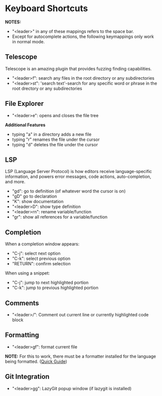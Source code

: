 # Keyboard Shortcuts

**NOTES:** 
- "\<leader\>" in any of these mappings refers to the space bar. 
- Except for autocomplete actions, the following keymappings only work in normal mode.

## Telescope

Telescope is an amazing plugin that provides fuzzing finding capabilities.
- "\<leader\>f": search any files in the root directory or any subdirectories
- "\<leader\>st": 'search text'-search for any specific word or phrase in the root drectory or any subdirectories

## File Explorer

- "\<leader\>e": opens and closes the file tree

**Additional Features**
- typing "a" in a directory adds a new file
- typing "r" renames the file under the cursor
- typing "d" deletes the file under the cursor

## LSP

LSP (Language Server Protocol) is how editors receive language-specific information, and powers error messages, code actions, auto-completion, and more.
- "gd": go to definition (of whatever word the cursor is on)
- "gD" go to declaration
- "K": show documentation 
- "\<leader\>D": show type definition
- "\<leader\>rn": rename variable/function
- "gr": show all references for a variable/function

## Completion

When a completion window appears:
- "C-j": select next option
- "C-k": select previous option
- "RETURN": confirm selection

When using a snippet:
- "C-j": jump to next highlighted portion
- "C-k": jump to previous highlighted portion

## Comments

- "\<leader\>/": Comment out current line or currently highlighted code block

## Formatting

- "\<leader\>gf": format current file

**NOTE:** For this to work, there must be a formatter installed for the language being formatted. ([Quick Guide](./language-setup.md))

## Git Integration
- "\<leader\>gg": LazyGit popup window (if lazygit is installed)

